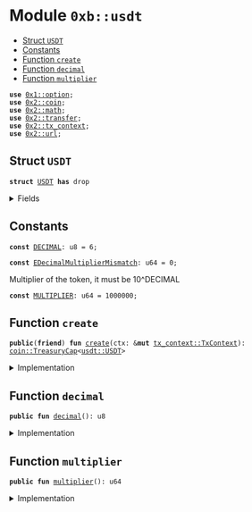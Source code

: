 
<a name="0xb_usdt"></a>

# Module `0xb::usdt`



-  [Struct `USDT`](#0xb_usdt_USDT)
-  [Constants](#@Constants_0)
-  [Function `create`](#0xb_usdt_create)
-  [Function `decimal`](#0xb_usdt_decimal)
-  [Function `multiplier`](#0xb_usdt_multiplier)


<pre><code><b>use</b> <a href="dependencies/move-stdlib/option.md#0x1_option">0x1::option</a>;
<b>use</b> <a href="dependencies/sui-framework/coin.md#0x2_coin">0x2::coin</a>;
<b>use</b> <a href="dependencies/sui-framework/math.md#0x2_math">0x2::math</a>;
<b>use</b> <a href="dependencies/sui-framework/transfer.md#0x2_transfer">0x2::transfer</a>;
<b>use</b> <a href="dependencies/sui-framework/tx_context.md#0x2_tx_context">0x2::tx_context</a>;
<b>use</b> <a href="dependencies/sui-framework/url.md#0x2_url">0x2::url</a>;
</code></pre>



<a name="0xb_usdt_USDT"></a>

## Struct `USDT`



<pre><code><b>struct</b> <a href="usdt.md#0xb_usdt_USDT">USDT</a> <b>has</b> drop
</code></pre>



<details>
<summary>Fields</summary>


<dl>
<dt>
<code>dummy_field: bool</code>
</dt>
<dd>

</dd>
</dl>


</details>

<a name="@Constants_0"></a>

## Constants


<a name="0xb_usdt_DECIMAL"></a>



<pre><code><b>const</b> <a href="usdt.md#0xb_usdt_DECIMAL">DECIMAL</a>: u8 = 6;
</code></pre>



<a name="0xb_usdt_EDecimalMultiplierMismatch"></a>



<pre><code><b>const</b> <a href="usdt.md#0xb_usdt_EDecimalMultiplierMismatch">EDecimalMultiplierMismatch</a>: u64 = 0;
</code></pre>



<a name="0xb_usdt_MULTIPLIER"></a>

Multiplier of the token, it must be 10^DECIMAL


<pre><code><b>const</b> <a href="usdt.md#0xb_usdt_MULTIPLIER">MULTIPLIER</a>: u64 = 1000000;
</code></pre>



<a name="0xb_usdt_create"></a>

## Function `create`



<pre><code><b>public</b>(<b>friend</b>) <b>fun</b> <a href="usdt.md#0xb_usdt_create">create</a>(ctx: &<b>mut</b> <a href="dependencies/sui-framework/tx_context.md#0x2_tx_context_TxContext">tx_context::TxContext</a>): <a href="dependencies/sui-framework/coin.md#0x2_coin_TreasuryCap">coin::TreasuryCap</a>&lt;<a href="usdt.md#0xb_usdt_USDT">usdt::USDT</a>&gt;
</code></pre>



<details>
<summary>Implementation</summary>


<pre><code><b>public</b>(<b>friend</b>) <b>fun</b> <a href="usdt.md#0xb_usdt_create">create</a>(ctx: &<b>mut</b> TxContext): TreasuryCap&lt;<a href="usdt.md#0xb_usdt_USDT">USDT</a>&gt; {
    <b>assert</b>!(<a href="usdt.md#0xb_usdt_MULTIPLIER">MULTIPLIER</a> == pow(10, <a href="usdt.md#0xb_usdt_DECIMAL">DECIMAL</a>), <a href="usdt.md#0xb_usdt_EDecimalMultiplierMismatch">EDecimalMultiplierMismatch</a>);
    <b>let</b> (treasury_cap, metadata) = <a href="dependencies/sui-framework/coin.md#0x2_coin_create_currency">coin::create_currency</a>(
        <a href="usdt.md#0xb_usdt_USDT">USDT</a> {},
        <a href="usdt.md#0xb_usdt_DECIMAL">DECIMAL</a>,
        b"<a href="usdt.md#0xb_usdt_USDT">USDT</a>",
        b"Tether",
        b"Bridged Tether token",
        <a href="dependencies/move-stdlib/option.md#0x1_option_none">option::none</a>(),
        ctx
    );
    <a href="dependencies/sui-framework/transfer.md#0x2_transfer_public_freeze_object">transfer::public_freeze_object</a>(metadata);
    treasury_cap
}
</code></pre>



</details>

<a name="0xb_usdt_decimal"></a>

## Function `decimal`



<pre><code><b>public</b> <b>fun</b> <a href="usdt.md#0xb_usdt_decimal">decimal</a>(): u8
</code></pre>



<details>
<summary>Implementation</summary>


<pre><code><b>public</b> <b>fun</b> <a href="usdt.md#0xb_usdt_decimal">decimal</a>(): u8 {
    <a href="usdt.md#0xb_usdt_DECIMAL">DECIMAL</a>
}
</code></pre>



</details>

<a name="0xb_usdt_multiplier"></a>

## Function `multiplier`



<pre><code><b>public</b> <b>fun</b> <a href="usdt.md#0xb_usdt_multiplier">multiplier</a>(): u64
</code></pre>



<details>
<summary>Implementation</summary>


<pre><code><b>public</b> <b>fun</b> <a href="usdt.md#0xb_usdt_multiplier">multiplier</a>(): u64 {
    <a href="usdt.md#0xb_usdt_MULTIPLIER">MULTIPLIER</a>
}
</code></pre>



</details>
